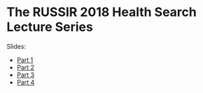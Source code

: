 # The RUSSIR 2018 Health Search Lecture Series

Slides:

* [Part 1](RussirHealthSearch2018-Slides-part1.pdf)
* [Part 2](https://github.com/ielab/russir2018-health-search-tutorial/blob/master/docs/slides/RussirHealthSearch2018-Slides-part2.pdf)
* [Part 3](https://github.com/ielab/russir2018-health-search-tutorial/blob/master/docs/slides/RussirHealthSearch2018-Slides-part3.pdf)
* [Part 4](https://github.com/ielab/russir2018-health-search-tutorial/blob/master/docs/slides/RussirHealthSearch2018-Slides-part4.pdf)
